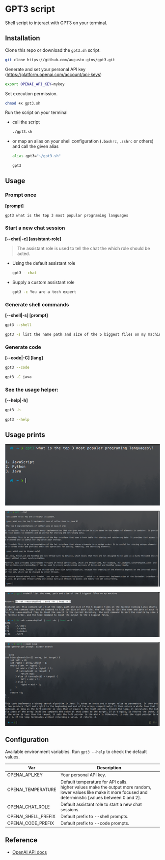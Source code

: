 # GPT3 script

Shell script to interact with GPT3 on your terminal.

## Installation

Clone this repo or download the `gpt3.sh` script.

```bash
git clone https://github.com/augusto-gtns/gpt3.git
```

Generate and set your personal API key (https://platform.openai.com/account/api-keys)

```bash
export OPENAI_API_KEY=mykey
```

Set execution permission.

```bash
chmod +x gpt3.sh
```

Run the script on your terminal

- call the script

  ```bash
  ./gpt3.sh
  ```

- or map an alias on your shell configuration (`.bashrc`, `.zshrc` or others) and call the given alias

  ```bash
  alias gpt3="~/gpt3.sh"
  ```

  ```bash
  gpt3
  ```

## Usage

### Prompt once

**[prompt]**

```bash
gpt3 what is the top 3 most popular programing languages
```

### Start a new chat session

**[--chat|-c] [assistant-role]**

> The assistant role is used to tell the chat the which role should be acted.

- Using the default assistant role

  ```bash
  gpt3 --chat
  ```

- Supply a custom assistant role

  ```bash
  gpt3 -c You are a tech expert
  ```

### Generate shell commands

**[--shell|-s] [prompt]**

```bash
gpt3 --shell
```

```bash
gpt3 -s list the name path and size of the 5 biggest files on my machine
```

### Generate code

**[--code|-C] [lang]**

```bash
gpt3 --code
```

```bash
gpt3 -C java
```

### See the usage helper:

**[--help|-h]**

```bash
gpt3 -h
```

```bash
gpt3 --help
```

## Usage prints

![quick prompt](img/quick_prompt.png)

![chat](img/chat.png)

![shell](img/shell.png)

![code](img/code.png)

## Configuration

Available environment variables. Run `gpt3 --help` to check the default values.

| Var                 | Description                                                                                                                                                            |
| ------------------- | ---------------------------------------------------------------------------------------------------------------------------------------------------------------------- |
| OPENAI_API_KEY      | Your personal API key.                                                                                                                                                 |
| OPENAI_TEMPERATURE  | Default temperature for API calls.<br /> higher values make the output more random, lower values like make it more focused and deterministic [values between 0 and 2]. |
| OPENAI_CHAT_ROLE    | Default assistant role to start a new chat sessions.                                                                                                                   |
| OPENAI_SHELL_PREFIX | Default prefix to --shell prompts.                                                                                                                                     |
| OPENAI_CODE_PREFIX  | Default prefix to --code prompts.                                                                                                                                      |

## Reference

- [OpenAI API docs](https://platform.openai.com/docs/api-reference)
